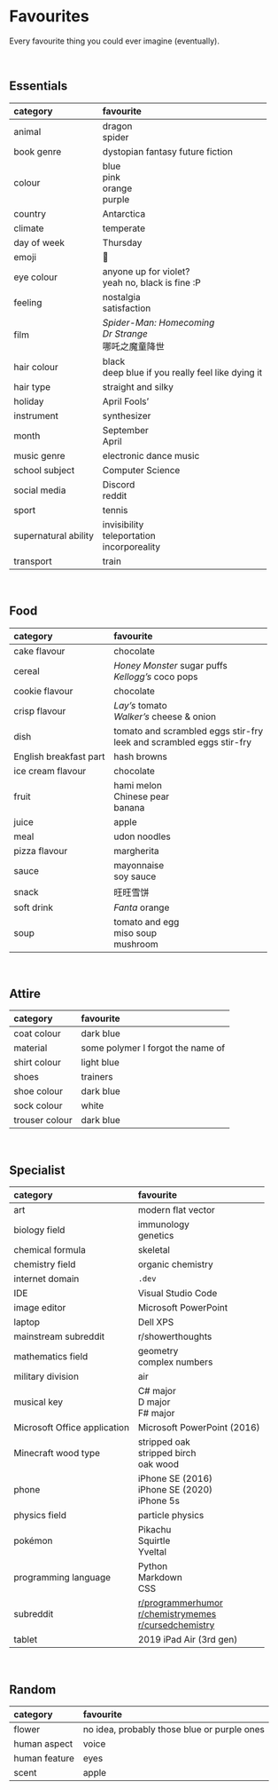 # Favourites

Every favourite thing you could ever imagine (eventually).


<br>


## Essentials

| category | favourite |
| :------- | :-------- |
| animal | dragon <br> spider |
| book genre | dystopian fantasy future fiction |
| colour | blue <br> pink <br> orange <br> purple |
| country | Antarctica |
| climate | temperate |
| day of week | Thursday |
| emoji | 👀 |
| eye colour | anyone up for violet? <br> yeah no, black is fine :P |
| feeling | nostalgia <br> satisfaction |
| film | *Spider-Man: Homecoming* <br> *Dr Strange* <br> 哪吒之魔童降世 |
| hair colour | black <br> deep blue if you really feel like dying it |
| hair type | straight and silky |
| holiday | April Fools’ |
| instrument | synthesizer |
| month | September <br> April |
| music genre | electronic dance music |
| school subject | Computer Science |
| social media | Discord <br> reddit |
| sport | tennis |
| supernatural ability | invisibility <br> teleportation <br> incorporeality |
| transport | train |


<br>


## Food

| category | favourite |
| :------- | :-------- |
| cake flavour | chocolate |
| cereal | *Honey Monster* sugar puffs <br> *Kellogg’s* coco pops |
| cookie flavour | chocolate |
| crisp flavour | *Lay’s* tomato <br> *Walker’s* cheese & onion |
| dish | tomato and scrambled eggs stir-fry <br> leek and scrambled eggs stir-fry |
| English breakfast part | hash browns |
| ice cream flavour | chocolate |
| fruit | hami melon <br> Chinese pear <br> banana |
| juice | apple |
| meal | udon noodles |
| pizza flavour | margherita |
| sauce | mayonnaise <br> soy sauce |
| snack | 旺旺雪饼 |
| soft drink | *Fanta* orange |
| soup | tomato and egg <br> miso soup <br> mushroom |


<br>


## Attire

| category | favourite |
| :------- | :-------- |
| coat colour | dark blue |
| material | some polymer I forgot the name of |
| shirt colour | light blue |
| shoes | trainers |
| shoe colour | dark blue |
| sock colour | white |
| trouser colour | dark blue |


<br>


## Specialist

| category | favourite |
| :------- | :-------- |
| art | modern flat vector |
| biology field | immunology <br> genetics |
| chemical formula | skeletal |
| chemistry field | organic chemistry |
| internet domain | `.dev` |
| IDE | Visual Studio Code |
| image editor | Microsoft PowerPoint |
| laptop | Dell XPS |
| mainstream subreddit | r/showerthoughts |
| mathematics field | geometry <br> complex numbers |
| military division | air |
| musical key | C# major <br> D major <br> F# major |
| Microsoft Office application | Microsoft PowerPoint (2016) |
| Minecraft wood type | stripped oak <br> stripped birch <br> oak wood |
| phone | iPhone SE (2016) <br> iPhone SE (2020) <br> iPhone 5s |
| physics field | particle physics |
| pokémon | Pikachu <br> Squirtle <br> Yveltal |
| programming language | Python <br> Markdown <br> CSS |
| subreddit | [r/programmerhumor](https://reddit.com/r/programmerhumor) <br> [r/chemistrymemes](https://reddit.com/r/chemistrymemes) <br> [r/cursedchemistry](https://reddit.com/r/cursedchemistry) |
| tablet | 2019 iPad Air (3rd gen) |


<br>


## Random

| category | favourite |
| :------- | :-------- |
| flower | no idea, probably those blue or purple ones |
| human aspect | voice |
| human feature | eyes |
| scent | apple |
